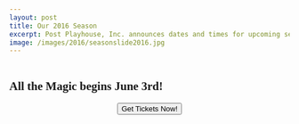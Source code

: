 ```yaml
---
layout: post
title: Our 2016 Season
excerpt: Post Playhouse, Inc. announces dates and times for upcoming season.
image: /images/2016/seasonslide2016.jpg
---
```


<img src="{{ site.baseurl }}/images/2016/seasonslide2016.jpg" alt="">
<h2 style="font-family:azo-sans-uber">All the Magic begins June 3rd!</h2>
<p>
  <form style="text-align:center" action="http://postplayhousetickets.com" method="link">
    <button class="online">Get Tickets Now!</button><br>
  </form>
</p>
